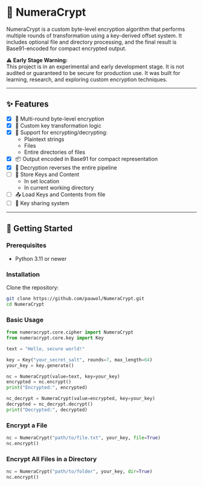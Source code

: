 # 🔐 NumeraCrypt

NumeraCrypt is a custom byte-level encryption algorithm that performs multiple rounds of transformation using a key-derived offset system. It includes optional file and directory processing, and the final result is Base91-encoded for compact encrypted output.

⚠️ **Early Stage Warning:**\
This project is in an experimental and early development stage. It is not audited or guaranteed to be secure for production use. It was built for learning, research, and exploring custom encryption techniques.

---

## ✨ Features

- [x] 🔢 Multi-round byte-level encryption
- [x] 🔑 Custom key transformation logic
- [x] 📂 Support for encrypting/decrypting:
  - Plaintext strings
  - Files
  - Entire directories of files
- [x] 📦 Output encoded in Base91 for compact representation
- [x] 🔄 Decryption reverses the entire pipeline
- [ ] 📍 Store Keys and Content
  - In set location
  - In current working directory
- [ ] 📤 Load Keys and Contents from file
- [ ] 🔗 Key sharing system

---

## 🚀 Getting Started

### Prerequisites

- Python 3.11 or newer

### Installation

Clone the repository:

```bash
git clone https://github.com/pauwol/NumeraCrypt.git
cd NumeraCrypt
```

### Basic Usage

```python
from numeracrypt.core.cipher import NumeraCrypt
from numeracrypt.core.key import Key

text = "Hello, secure world!"

key = Key("your_secret_salt", rounds=7, max_length=64)
your_key = key.generate()

nc = NumeraCrypt(value=text, key=your_key)
encrypted = nc.encrypt()
print("Encrypted:", encrypted)

nc_decrypt = NumeraCrypt(value=encrypted, key=your_key)
decrypted = nc_decrypt.decrypt()
print("Decrypted:", decrypted)
```

### Encrypt a File

```python
nc = NumeraCrypt("path/to/file.txt", your_key, file=True)
nc.encrypt()
```

### Encrypt All Files in a Directory

```python
nc = NumeraCrypt("path/to/folder", your_key, dir=True)
nc.encrypt()
```
